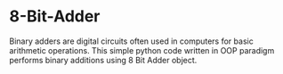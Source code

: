 # 8-Bit-Adder
Binary adders are digital circuits often used in computers for basic arithmetic operations. 
This simple python code written in OOP paradigm performs binary additions using 8 Bit Adder object.

